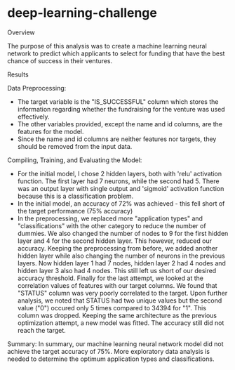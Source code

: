 # deep-learning-challenge

Overview

The purpose of this analysis was to create a machine learning neural network to predict which applicants to select for funding that have the best chance of success in their ventures.

Results

Data Preprocessing:
- The target variable is the "IS_SUCCESSFUL" column which stores the information regarding whether the fundraising for the venture was used effectively.
- The other variables provided, except the name and id columns, are the features for the model.
- Since the name and id columns are neither features nor targets, they should be removed from the input data.

Compiling, Training, and Evaluating the Model:
- For the initial model, I chose 2 hidden layers, both with 'relu' activation function. The first layer had 7 neurons, while the second had 5. There was an output layer with single output and 'sigmoid' activation function because this is a classification problem.
- In the initial model, an accuracy of 72% was achieved - this fell short of the target performance (75% accuracy)
- In the preprocessing, we replaced more "application types" and "classifications" with the other category to reduce the number of dummies. We also changed the number of nodes to 9 for the first hidden layer and 4 for the second hidden layer. This however, reduced our accuracy. Keeping the preprocessing from before, we added another hidden layer while also changing the number of neurons in the previous layers. Now hidden layer 1 had 7 nodes, hidden layer 2 had 4 nodes and hidden layer 3 also had 4 nodes. This still left us short of our desired accuracy threshold. Finally for the last attempt, we looked at the correlation values of features with our target columns. We found that "STATUS" column was very poorly correlated to the target. Upon further analysis, we noted that STATUS had two unique values but the second value ("0") occured only 5 times compared to 34394 for "1". This column was dropped. Keeping the same architecture as the previous optimization attempt, a new model was fitted. The accuracy still did not reach the target.

Summary:
In summary, our machine learning neural network model did not achieve the target accuracy of 75%. More exploratory data analysis is needed to determine the optimum application types and classifications.
